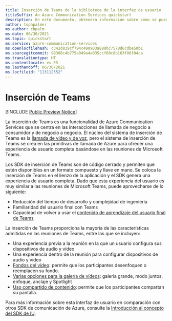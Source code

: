 ```yaml
---
title: Inserción de Teams de la biblioteca de la interfaz de usuario
titleSuffix: An Azure Communication Services quickstart
description: En este documento, obtendrá información sobre cómo se puede usar la funcionalidad de inserción de Teams en la biblioteca de la interfaz de usuario de Azure Communication Services para crear experiencias de llamada llave en mano.
author: tophpalmer
ms.author: chpalm
ms.date: 06/30/2021
ms.topic: quickstart
ms.service: azure-communication-services
ms.openlocfilehash: c342d839cf794c490903a880bc7578d6cdbe50b1
ms.sourcegitcommit: 98308c4b775a049a4a035ccf60c8b163f86f04ca
ms.translationtype: HT
ms.contentlocale: es-ES
ms.lasthandoff: 06/30/2021
ms.locfileid: "113112552"
---
```

# <a name="teams-embed"></a>Inserción de Teams

[!INCLUDE [Public Preview Notice](../../includes/private-preview-include.md)]


La inserción de Teams es una funcionalidad de Azure Communication Services que se centra en las interacciones de llamada de negocio a consumidor y de negocio a negocio. El núcleo del sistema de inserción de Teams es la [llamada de vídeo y de voz](../voice-video-calling/calling-sdk-features.md), pero el sistema de inserción de Teams se crea en las primitivas de llamada de Azure para ofrecer una experiencia de usuario completa basándose en las reuniones de Microsoft Teams.

Los SDK de inserción de Teams son de código cerrado y permiten que estén disponibles en un formato compuesto y llave en mano. Se coloca la inserción de Teams en el lienzo de la aplicación y el SDK genera una experiencia de usuario completa. Dado que esta experiencia del usuario es muy similar a las reuniones de Microsoft Teams, puede aprovecharse de lo siguiente:

- Reducción del tiempo de desarrollo y complejidad de ingeniería
- Familiaridad del usuario final con Teams
- Capacidad de volver a usar el [contenido de aprendizaje del usuario final de Teams](https://support.microsoft.com/office/meetings-in-teams-e0b0ae21-53ee-4462-a50d-ca9b9e217b67)

La inserción de Teams proporciona la mayoría de las características admitidas en las reuniones de Teams, entre las que se incluyen:

- Una experiencia previa a la reunión en la que un usuario configura sus dispositivos de audio y vídeo
- Una experiencia dentro de la reunión para configurar dispositivos de audio y vídeo
- [Fondos del vídeo](https://support.microsoft.com/office/change-your-background-for-a-teams-meeting-f77a2381-443a-499d-825e-509a140f4780): permite que los participantes desenfoquen o reemplacen su fondo.
- [Varias opciones para la galería de vídeos](https://support.microsoft.com/office/using-video-in-microsoft-teams-3647fc29-7b92-4c26-8c2d-8a596904cdae): galería grande, modo juntos, enfoque, anclaje y Spotlight
- [Uso compartido de contenido](https://support.microsoft.com/office/share-content-in-a-meeting-in-teams-fcc2bf59-aecd-4481-8f99-ce55dd836ce8): permite que los participantes compartan su pantalla.

Para más información sobre esta interfaz de usuario en comparación con otros SDK de comunicación de Azure, consulte la [Introducción al concepto del SDK de IU](ui-library-overview.md). 
